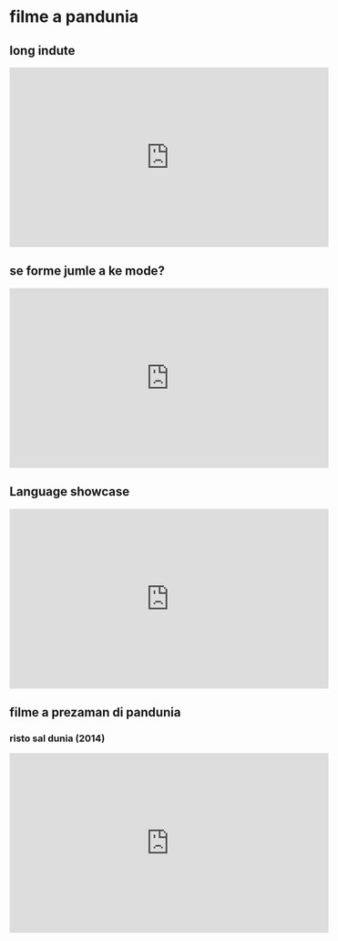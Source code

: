 # filme a pandunia

## long indute

<iframe width="560" height="315" src="https://www.youtube-nocookie.com/embed/rr45bJ9hov0" title="YouTube video player" frameborder="0" allow="accelerometer; autoplay; clipboard-write; encrypted-media; gyroscope; picture-in-picture" allowfullscreen></iframe>

## se forme jumle a ke mode?

<iframe width="560" height="315" src="https://www.youtube-nocookie.com/embed/DxzTLta7DJI" title="YouTube video player" frameborder="0" allow="accelerometer; autoplay; clipboard-write; encrypted-media; gyroscope; picture-in-picture" allowfullscreen></iframe>

## Language showcase

<iframe width="560" height="315" src="https://www.youtube-nocookie.com/embed/Rt_GFGZs9EQ" title="YouTube video player" frameborder="0" allow="accelerometer; autoplay; clipboard-write; encrypted-media; gyroscope; picture-in-picture" allowfullscreen></iframe>

## filme a prezaman di pandunia

### risto sal dunia (2014)

<iframe width="560" height="315" src="https://www.youtube-nocookie.com/embed/yfkQrdyfLcQ" title="YouTube video player" frameborder="0" allow="accelerometer; autoplay; clipboard-write; encrypted-media; gyroscope; picture-in-picture" allowfullscreen></iframe>
